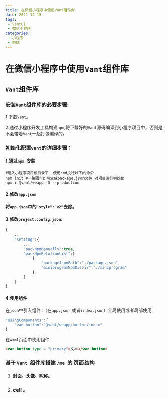```yaml
---
title: 在微信小程序中使用Vant组件库
date: 2021-12-15
tags:
 - VantUI 
 - 微信小程序
categories:
 - 小程序
 - 前端
---
```


# 在微信小程序中使用`Vant`组件库

## `Vant`组件库

### 安装`Vant`组件库的必要步骤:

1.下载`Vant`。

2.通过小程序开发工具构建`npm`,将下载好的`Vant`源码编译到小程序项目中，否则是不会带着`Vant`一起打包编译的。

### 初始化配置`vant`的详细步骤：

#### 1.通过`npm `安装

```shell
#进入小程序项目根目录下  使用cmd执行以下的命令
npm init #一路回车即可生成package.json文件 对项目进行初始化
npm i @vant/weapp -S --production
```

#### 2.修改`app.json `

#### 将`app.json`中的`"style":"v2"`去除。

#### 3.修改`project.config.json`:

```javascript
{
    ...
    "setting":{
        ...
        "packNpmManually":true,
        "packNpmRelationList":[
            {
                "packageJsonPath":"./package.json",
                "miniprogramNpmDisDir":"./miniprogram"
            }
        ]
    }
}
```

#### 4.使用组件

在`json`中引入组件：（在`app.json `或者`index.json`）全局使用或者局部使用

```javascript
"usingComponents":{
    "van-button":"@vant/weapp/button/index"
}
```

在`wxml`页面中使用组件

```html
<van-button type = "primary">文本</van-button>
```

### 基于 `Vant `组件库搭建 `/me `的 页面结构 

1. #### 封面、头像、昵称。

2. ### cell 。
